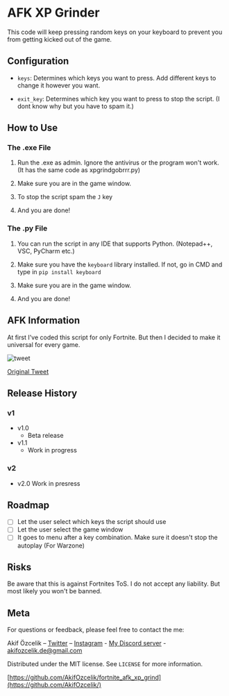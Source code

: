 # AFK XP Grinder

This code will keep pressing random keys on your keyboard to prevent you from getting kicked out of the game.

## Configuration

- `keys`: Determines which keys you want to press. Add different keys to change it however you want.

- `exit_key`: Determines which key you want to press to stop the script. (I dont know why but you have to spam it.)

## How to Use

### The .exe File

1. Run the .exe as admin. Ignore the antivirus or the program won't work. (It has the same code as xpgrindgobrrr.py)

2. Make sure you are in the game window.

3. To stop the script spam the `J` key

4. And you are done!

### The .py File

1. You can run the script in any IDE that supports Python. (Notepad++, VSC, PyCharm etc.)

2. Make sure you have the `keyboard` library installed. If not, go in CMD and type in `pip install keyboard`

3. Make sure you are in the game window.

4.  And you are done!

## AFK Information

At first I've coded this script for only Fortnite. But then I decided to make it universal for every game.

![tweet](https://github.com/AkifOzcelik/fortnite_afk_xp_grind/assets/74510324/095f6c77-056e-4c57-b0dc-ed9d08016556)

[Original Tweet](https://x.com/ItsADAMO_/status/1794067079651348594)

## Release History

### v1
* v1.0
    * Beta release
* v1.1
    * Work in progress

### v2
* v2.0
    Work in presress

## Roadmap

- [ ] Let the user select which keys the script should use
- [ ] Let the user select the game window
- [ ] It goes to menu after a key combination. Make sure it doesn't stop the autoplay (For Warzone)

## Risks

Be aware that this is against Fortnites ToS. I do not accept any liability. But most likely you won't be banned.

## Meta

For questions or feedback, please feel free to contact the me:

Akif Özcelik – [Twitter](https://twitter.com/akifzclk) – [Instagram](https://www.instagram.com/iamakifzclk/) - [My Discord server](https://discord.gg/6PRazmg9fs) - akifozcelik.de@gmail.com

Distributed under the MIT license. See `LICENSE` for more information.

[https://github.com/AkifOzcelik/fortnite_afk_xp_grind](https://github.com/AkifOzcelik/)
